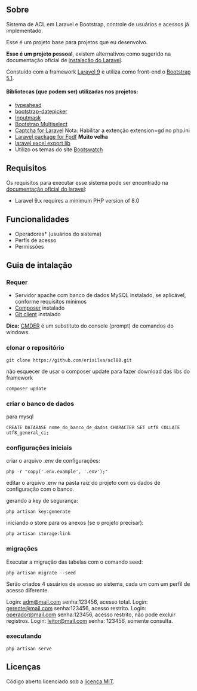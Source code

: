 ## Sobre

Sistema de ACL em Laravel e Bootstrap, controle de usuários e acessos já implementado. 

Esse é um projeto base para projetos que eu desenvolvo.

**Esse é um projeto pessoal**, existem alternativos como sugerido na documentação oficial de [instalação do Laravel](https://laravel.com/docs/9.x/installation).

Constuído com a framework [Laravel 9](https://laravel.com/) e utiliza como front-end o [Bootstrap 5.1](https://getbootstrap.com/).

#### Bibliotecas (que podem ser) utilizadas nos projetos:

- [typeahead](https://github.com/corejavascript/typeahead.js)
- [bootstrap-datepicker](https://github.com/uxsolutions/bootstrap-datepicker)
- [Inputmask](https://github.com/RobinHerbots/Inputmask)
- [Bootstrap Multiselect](https://github.com/davidstutz/bootstrap-multiselect)
- [Captcha for Laravel](https://github.com/mewebstudio/captcha) Nota: Habilitar a extenção extension=gd no php.ini
- [Laravel package for Fpdf](https://github.com/codedge/laravel-fpdf) **Muito velha**
- [laravel excel export lib](https://laravel-excel.com/)
- Utilizo os temas do site [Bootswatch](https://bootswatch.com/)

## Requisitos

Os requisitos para executar esse sistema pode ser encontrado na [documentação oficial do laravel](https://laravel.com/docs/9.x):

- Laravel 9.x requires a minimum PHP version of 8.0

## Funcionalidades

- Operadores* (usuários do sistema)
- Perfís de acesso
- Permissões

## Guia de intalação

### Requer

- Servidor apache com banco de dados MySQL instalado, se aplicável, conforme requisitos mínimos
- [Composer](https://getcomposer.org/download/) instalado
- [Git client](https://git-scm.com/downloads) instalado

**Dica:** [CMDER](https://cmder.net/) é um substituto do console (prompt) de comandos do windows.

### clonar o reposítório

```
git clone https://github.com/erisilva/acl80.git
```

não esquecer de usar o composer update para fazer download das libs do framework

```
composer update
```

### criar o banco de dados

para mysql

```
CREATE DATABASE nome_do_banco_de_dados CHARACTER SET utf8 COLLATE utf8_general_ci;
```

### configurações iniciais

criar o arquivo .env de configurações:

```
php -r "copy('.env.example', '.env');"
```

editar o arquivo .env na pasta raiz do projeto com os dados de configuração com o banco.

gerando a key de segurança:

```
php artisan key:generate
```

iniciando o store para os anexos (se o projeto precisar):

```
php artisan storage:link
```

### migrações

Executar a migração das tabelas com o comando seed:

```
php artisan migrate --seed
```

Serão criados 4 usuários de acesso ao sistema, cada um com um perfíl de acesso diferente.

Login: adm@mail.com senha:123456, acesso total.
Login: gerente@mail.com senha:123456, acesso restrito.
Login: operador@mail.com senha:123456, acesso restrito, não pode excluir registros.
Login: leitor@mail.com senha: 123456, somente consulta.

### executando

```
php artisan serve
```

## Licenças

Código aberto licenciado sob a [licença MIT](https://opensource.org/licenses/MIT).